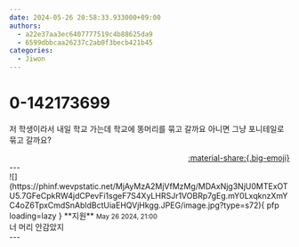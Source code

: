 ```yaml
---
date: 2024-05-26 20:58:33.933000+09:00
authors:
  - a22e37aa3ec6407777519c4b88625da9
  - 6599dbbcaa26237c2ab0f3becb421b45
categories:
  - Jiwon
---
```


# 0-142173699

<div class="post-container" markdown="1">
<div class="content-container md-sidebar__scrollwrap" markdown="1">

저 학생이라서 내일 학교 가는데 학교에 똥머리를 묶고 갈까요 아니면 그냥 포니테일로 묶고 갈까요?<br>

</div>
</div>

<div style="text-align: right;" markdown="1">
<a href="https://weverse.io/fromis9/fanpost/0-142173699" style="text-align: right;">:material-share:{.big-emoji}</a>
</div>
---

<div class="comments-container md-sidebar__scrollwrap" markdown="1">
<div class="comment" markdown="1">
<div class='id-container' markdown="1">
![](https://phinf.wevpstatic.net/MjAyMzA2MjVfMzMg/MDAxNjg3NjU0MTExOTU5.7GFeCpkRW4jdCPevFi1sgeF7S4XyLHRSJr1VOBRp7gEg.mY0LxqknzXmYC4oZ6TpxCmdSnAbldBctUiaEHQVjHkgg.JPEG/image.jpg?type=s72){ pfp loading=lazy }
**<span class="artist">지원</span>** <small>May 26 2024, 21:00</small><br>
</div>
<div class='comment-body' markdown="1">
너 머리 안감았지
</div>
</div>
</div>
---

